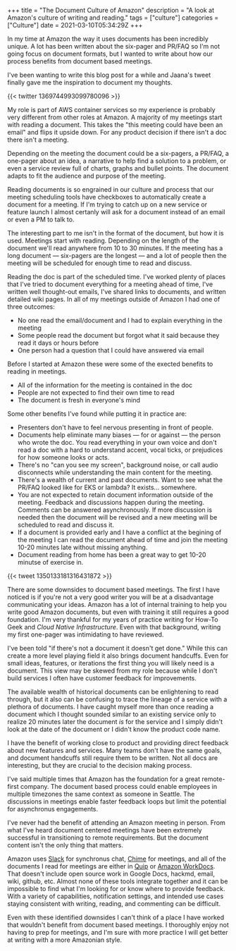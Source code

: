 +++
title = "The Document Culture of Amazon"
description = "A look at Amazon's culture of writing and reading."
tags = ["culture"]
categories = ["Culture"]
date = 2021-03-10T05:34:29Z
+++

In my time at Amazon the way it uses documents has been incredibly unique.
A lot has been written about the six-pager and PR/FAQ so I'm not going focus on document formats, but I wanted to write about how our process benefits from document based meetings.

I've been wanting to write this blog post for a while and Jaana's tweet finally gave me the inspiration to document my thoughts.

{{< twitter 1369744993099780096 >}}

My role is part of AWS container services so my experience is probably very different from other roles at Amazon.
A majority of my meetings start with reading a document.
This takes the "this meeting could have been an email" and flips it upside down.
For any product decision if there isn't a doc there isn't a meeting.

Depending on the meeting the document could be a six-pagers, a PR/FAQ, a one-pager about an idea, a narrative to help find a solution to a problem, or even a service review full of charts, graphs and bullet points.
The document adapts to fit the audience and purpose of the meeting.

Reading documents is so engrained in our culture and process that our meeting scheduling tools have checkboxes to automatically create a document for a meeting.
If I'm trying to catch up on a new service or feature launch I almost certanly will ask for a document instead of an email or even a PM to talk to.

The interesting part to me isn't in the format of the document, but how it is used.
Meetings start with reading.
Depending on the length of the document we'll read anywhere from 10 to 30 minutes.
If the meeting has a long document — six-pagers are the longest — and a lot of people then the meeting will be scheduled for enough time to read and discuss.

Reading the doc is part of the scheduled time.
I've worked plenty of places that I've tried to document everything for a meeting ahead of time, I've written well thought-out emails, I've shared links to documents, and written detailed wiki pages.
In all of my meetings outside of Amazon I had one of three outcomes:
* No one read the email/document and I had to explain everything in the meeting
* Some people read the document but forgot what it said because they read it days or hours before
* One person had a question that I could have answered via email

Before I started at Amazon these were some of the exected benefits to reading in meetings.
* All of the information for the meeting is contained in the doc
* People are not expected to find their own time to read
* The document is fresh in everyone's mind

Some other benefits I've found while putting it in practice are:
* Presenters don't have to feel nervous presenting in front of people.
* Documents help eliminate many biases — for or against — the person who wrote the doc. You read everything in your own voice and don't read a doc with a hard to understand accent, vocal ticks, or prejudices for how someone looks or acts.
* There's no "can you see my screen", background noise, or call audio disconnects while understanding the main content for the meeting.
* There's a wealth of current and past documents. Want to see what the PR/FAQ looked like for EKS or lambda? It exists... somewhere.
* You are not expected to retain document information outside of the meeting. Feedback and discussions happen during the meeting. Comments can be answered asynchronously. If more discussion is needed then the document will be revised and a new meeting will be scheduled to read and discuss it.
* If a document is provided early and I have a conflict at the begining of the meeting I can read the document ahead of time and join the meeting 10-20 minutes late without missing anything.
* Document reading from home has been a great way to get 10-20 minutse of exercise in.

{{< tweet 1350133181316431872 >}}

There are some downsides to document based meetings.
The first I have noticed is if you're not a very good writer you will be at a disadvantage communicating your ideas.
Amazon has a lot of internal training to help you write good Amazon documents, but even with training it still requires a good foundation.
I'm very thankful for my years of practice writing for How-To Geek and _Cloud Native Infrastructure_.
Even with that background, writing my first one-pager was intimidating to have reviewed.

I've been told "if there's not a document it doesn't get done."
While this can create a more level playing field it also brings document handcuffs.
Even for small ideas, features, or iterations the first thing you will likely need is a document.
This view may be skewed from my role because while I don't build services I often have customer feedback for improvements.

The available wealth of historical documents can be enlightening to read through, but it also can be confusing to trace the lineage of a service with a plethora of documents.
I have caught myself more than once reading a document which I thought sounded similar to an existing service only to realize 20 minutes later the document _is_ for the service and I simply didn't look at the date of the document or I didn't know the product code name.

I have the benefit of working close to product and providing direct feedback about new features and services.
Many teams don't have the same goals, and document handcuffs still require them to be written.
Not all docs are interesting, but they are crucial to the decision making process.

I've said multiple times that Amazon has the foundation for a great remote-first company.
The document based process could enable employees in multiple timezones the same context as someone in Seattle.
The discussions in meetings enable faster feedback loops but limit the potential for asynchronus engagements.

I've never had the benefit of attending an Amazon meeting in person.
From what I've heard document centered meetings have been extremely successful in transitioning to remote requirements.
But the document content isn't the only thing that matters.

Amazon uses [Slack](https://slack.com/blog/news/slack-aws-drive-development-agility) for synchronus chat, [Chime](https://aws.amazon.com/chime/) for meetings, and all of the documents I read for meetings are either in [Quip](https://quip.com/) or [Amazon WorkDocs](https://aws.amazon.com/workdocs/).
That doesn't include open source work in Google Docs, hackmd, email, wiki, github, etc.
Almost none of these tools integrate together and it can be impossible to find what I'm looking for or know where to provide feedback.
With a variety of capabilities, notification settings, and intended use cases staying consistent with writing, reading, and commenting can be difficult.

Even with these identified downsides I can't think of a place I have worked that wouldn't benefit from document based meetings.
I thoroughly enjoy not having to prep for meetings, and I'm sure with more practice I will get better at writing with a more Amazonian style.